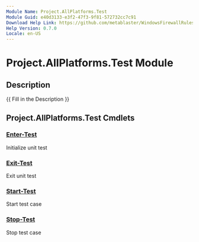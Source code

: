 ```yaml
---
Module Name: Project.AllPlatforms.Test
Module Guid: e40d3133-e3f2-47f3-9f81-572732cc7c91
Download Help Link: https://github.com/metablaster/WindowsFirewallRuleset/tree/develop/Config/HelpContent/0.7.0
Help Version: 0.7.0
Locale: en-US
---
```


# Project.AllPlatforms.Test Module
## Description
{{ Fill in the Description }}

## Project.AllPlatforms.Test Cmdlets
### [Enter-Test](Enter-Test.md)
Initialize unit test

### [Exit-Test](Exit-Test.md)
Exit unit test

### [Start-Test](Start-Test.md)
Start test case

### [Stop-Test](Stop-Test.md)
Stop test case

